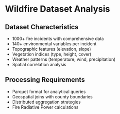 # Wildfire Dataset Analysis

## Dataset Characteristics
- 1000+ fire incidents with comprehensive data
- 140+ environmental variables per incident
- Topographic features (elevation, slope)
- Vegetation indices (type, height, cover)
- Weather patterns (temperature, wind, precipitation)
- Spatial correlation analysis

## Processing Requirements
- Parquet format for analytical queries
- Geospatial joins with county boundaries
- Distributed aggregation strategies
- Fire Radiative Power calculations